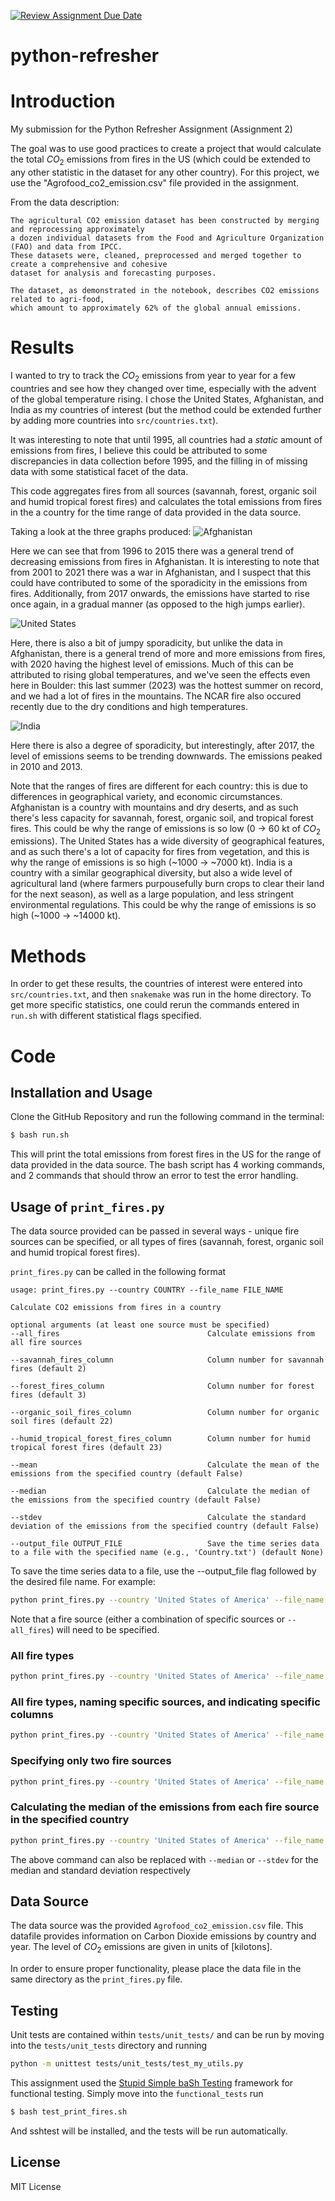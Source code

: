 [![Review Assignment Due Date](https://classroom.github.com/assets/deadline-readme-button-24ddc0f5d75046c5622901739e7c5dd533143b0c8e959d652212380cedb1ea36.svg)](https://classroom.github.com/a/oQi7O4AA)
# python-refresher

# Introduction
My submission for the Python Refresher Assignment (Assignment 2)

The goal was to use good practices to create a project that would calculate the total $CO_2$ emissions from fires in the US (which could be extended to any other statistic in the dataset for any other country). For this project, we use the "Agrofood_co2_emission.csv" file provided in the assignment.

From the data description:

```
The agricultural CO2 emission dataset has been constructed by merging and reprocessing approximately
a dozen individual datasets from the Food and Agriculture Organization (FAO) and data from IPCC.
These datasets were, cleaned, preprocessed and merged together to create a comprehensive and cohesive
dataset for analysis and forecasting purposes. 

The dataset, as demonstrated in the notebook, describes CO2 emissions related to agri-food,
which amount to approximately 62% of the global annual emissions.
```

# Results
I wanted to try to track the $CO_2$ emissions from year to year for a few countries and see how they changed over time, especially with the advent of the global temperature rising. I chose the United States, Afghanistan, and India as my countries of interest (but the method could be extended further by adding more countries into `src/countries.txt`).

It was interesting to note that until 1995, all countries had a *static* amount of emissions from fires, I believe this could be attributed to some discrepancies in data collection before 1995, and the filling in of missing data with some statistical facet of the data. 

This code aggregates fires from all sources (savannah, forest, organic soil and humid tropical forest fires) and calculates the total emissions from fires in the a country for the time range of data provided in the data source.

Taking a look at the three graphs produced: 
![Afghanistan](doc/Afghanistan.png)

Here we can see that from 1996 to 2015 there was a general trend of decreasing emissions from fires in Afghanistan. It is interesting to note that from 2001 to 2021 there was a war in Afghanistan, and I suspect that this could have contributed to some of the sporadicity in the emissions from fires. Additionally, from 2017 onwards, the emissions have started to rise once again, in a gradual manner (as opposed to the high jumps earlier).

![United States](doc/US.png)

Here, there is also a bit of jumpy sporadicity, but unlike the data in Afghanistan, there is a general trend of more and more emissions from fires, with 2020 having the highest level of emissions. Much of this can be attributed to rising global temperatures, and we've seen the effects even here in Boulder: this last summer (2023) was the hottest summer on record, and we had a lot of fires in the mountains. The NCAR fire also occured recently due to the dry conditions and high temperatures.

![India](doc/India.png)

Here there is also a degree of sporadicity, but interestingly, after 2017, the level of emissions seems to be trending downwards. The emissions peaked in 2010 and 2013. 

Note that the ranges of fires are different for each country: this is due to differences in geographical variety, and economic circumstances. Afghanistan is a country with mountains and dry deserts, and as such there's less capacity for savannah, forest, organic soil, and tropical forest fires. This could be why the range of emissions is so low (0 $\rightarrow$ 60 kt of $CO_2$ emissions). The United States has a wide diversity of geographical features, and as such there's a lot of capacity for fires from vegetation, and this is why the range of emissions is so high (~1000 $\rightarrow$ ~7000 kt). India is a country with a similar geographical diversity, but also a wide level of agricultural land (where farmers purpousefully burn crops to clear their land for the next season), as well as a large population, and less stringent environmental regulations. This could be why the range of emissions is so high (~1000 $\rightarrow$ ~14000 kt).

# Methods
In order to get these results, the countries of interest were entered into `src/countries.txt`, and then `snakemake` was run in the home directory. To get more specific statistics, one could rerun the commands entered in `run.sh` with different statistical flags specified. 

# Code
## Installation and Usage
Clone the GitHub Repository and run the following command in the terminal:
```bash
$ bash run.sh
```
This will print the total emissions from forest fires in the US for the range of data provided in the data source. The bash script has 4 working commands, and 2 commands that should throw an error to test the error handling.

## Usage of `print_fires.py`
The data source provided can be passed in several ways - unique fire sources can be specified, or all types of fires (savannah, forest, organic soil and humid tropical forest fires).

`print_fires.py` can be called in the following format
```
usage: print_fires.py --country COUNTRY --file_name FILE_NAME 

Calculate CO2 emissions from fires in a country

optional arguments (at least one source must be specified)
--all_fires                                 Calculate emissions from all fire sources

--savannah_fires_column                     Column number for savannah fires (default 2)

--forest_fires_column                       Column number for forest fires (default 3)

--organic_soil_fires_column                 Column number for organic soil fires (default 22)

--humid_tropical_forest_fires_column        Column number for humid tropical forest fires (default 23)

--mean                                      Calculate the mean of the emissions from the specified country (default False)

--median                                    Calculate the median of the emissions from the specified country (default False)  

--stdev                                     Calculate the standard deviation of the emissions from the specified country (default False)

--output_file OUTPUT_FILE                   Save the time series data to a file with the specified name (e.g., 'Country.txt') (default None)
```

To save the time series data to a file, use the --output_file flag followed by the desired file name. For example:
```bash
python print_fires.py --country 'United States of America' --file_name 'Agrofood_co2_emission.csv' --all_fires True --output_file 'United States of America.txt'
```

Note that a fire source (either a combination of specific sources or `--all_fires`) will need to be specified.

### All fire types
```bash
python print_fires.py --country 'United States of America' --file_name 'Agrofood_co2_emission.csv' --all_fires True
```

### All fire types, naming specific sources, and indicating specific columns
```bash
python print_fires.py --country 'United States of America' --file_name 'Agrofood_co2_emission.csv' --savannah_fires_column 2 --forest_fires_column 3 --organic_soil_fires_column 22 --humid_tropical_forest_fires_column 23
```

### Specifying only two fire sources
```bash
python print_fires.py --country 'United States of America' --file_name 'Agrofood_co2_emission.csv' --savannah_fires_column --forest_fires_column
```

### Calculating the median of the emissions from each fire source in the specified country
```bash
python print_fires.py --country 'United States of America' --file_name 'Agrofood_co2_emission.csv' --all_fires --mean True
```

The above command can also be replaced with `--median` or `--stdev` for the median and standard deviation respectively 

## Data Source
The data source was the provided `Agrofood_co2_emission.csv` file. This datafile provides information on Carbon Dioxide emissions by country and year. The level of $CO_2$ emissions are given in units of [kilotons].

In order to ensure proper functionality, please place the data file in the same directory as the `print_fires.py` file.

## Testing
Unit tests are contained within `tests/unit_tests/` and can be run by moving into the `tests/unit_tests` directory and running
```bash
python -m unittest tests/unit_tests/test_my_utils.py
```

This assignment used the [Stupid Simple baSh Testing](https://github.com/ryanlayer/ssshtest) framework for functional testing. Simply move into the `functional_tests` run 
```bash
$ bash test_print_fires.sh
```
And sshtest will be installed, and the tests will be run automatically. 

## License
MIT License
